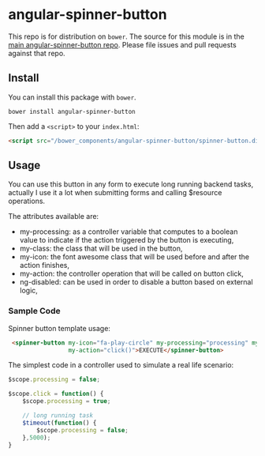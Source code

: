 # angular-spinner-button

This repo is for distribution on  `bower`. The source for this module is in the
[main angular-spinner-button repo](https://github.com/dynamicflow/angular-spinner-button).
Please file issues and pull requests against that repo.

## Install

You can install this package with `bower`.

```shell
bower install angular-spinner-button
```

Then add a `<script>` to your `index.html`:

```html
<script src="/bower_components/angular-spinner-button/spinner-button.directive.js"></script>
```

## Usage

You can use this button in any form to execute long running backend tasks, actually I use it a lot
when submitting forms and calling $resource operations.

The attributes available are:
* my-processing: as a controller variable that computes to a boolean value to indicate if the action triggered by the button is executing,
* my-class: the class that will be used in the button,
* my-icon: the font awesome class that will be used before and after the action finishes,
* my-action: the controller operation that will be called on button click,
* ng-disabled: can be used in order to disable a button based on external logic,


### Sample Code

Spinner button template usage:
```html
 <spinner-button my-icon="fa-play-circle" my-processing="processing" my-class="btn btn-success"
                 my-action="click()">EXECUTE</spinner-button>
```


The simplest code in a controller used to simulate a real life scenario:
```javascript
$scope.processing = false;

$scope.click = function() {
    $scope.processing = true;

    // long running task
    $timeout(function() {
        $scope.processing = false;
    },5000);
}
```